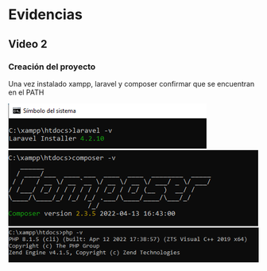 # Evidencias

## Video 2

### Creación del proyecto

Una vez instalado xampp, laravel y composer confirmar que se encuentran en el PATH

![laravel version](images/laravel-v.png)
![composer version](images/composer-v.png)
![php version](images/php-v.png)
